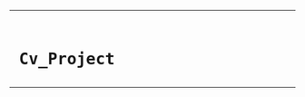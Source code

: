<hr>
<pre>                                                                             <span><h1> Cv_Project </pre></h1> </span>
<hr>

